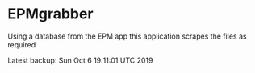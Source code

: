 # EPMgrabber
Using a database from the EPM app this application scrapes the files as required


Latest backup: Sun Oct 6 19:11:01 UTC 2019
